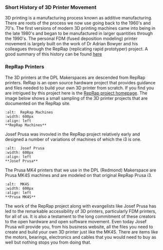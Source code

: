 ### Short History of 3D Printer Movement

3D printing is a manufacturing process known as additive manufacturing. There are roots of the process we now use going back to the 1960's and 70's. The first versions of modern 3D printing machines came into being in the late 1980's and began to be manufactured in larger quantities through the 1990's. The personal FDM (fused deposition modeling) printer movement is largely built on the work of Dr Adrian Bowyer and his colleagues through the RepRap (replicating rapid prototyper) project. A good summary of this history can be found [here](https://www.3dsourced.com/guides/history-of-3d-printing/)

### RepRap Printers

The 3D printers at the DPL Makerspaces are descended from RepRap printers. ReRap is an open source hardware project that provides guidance and files needed to build your own 3D printer from scratch. If you find you are intrigued by this project here is the [RepRap project homepage](https://reprap.org/wiki/RepRap). The image below shows a small sampling of the 3D printer projects that are documented on the RepRap site.

```{figure} ../ProjectImages/History/RepRapMachines.png
:alt:  RepRap Machines
:width: 600px
:align: left
**RepRap Machines**

```

Josef Prusa was invovled in the RepRap project relatively early and designed a number of variations of machines of which the i3 is one. 

```{figure} ../ProjectImages/History/JosefPrusa.jpg
:alt:  Josef Prusa
:width: 600px
:align: left
**Josef Prusa**

```

The Prusa MK4 printers that we use in the DPL (Redmond) Makerspace are Prusa MK4S machines and are modeled on that original RepRap Prusa i3.

```{figure} ../ProjectImages/History/MK4S.jpg
:alt:  MK4S
:width: 600px
:align: left
**Prusa MK4S**

```

The work of the RepRap project along with evangelists like Josef Prusa has led to the remarkable accessibility of 3D printers, particularly FDM printers, for all of us. It is also a testament to the long commitment of these creators to the open hardware and open software movement. Even today Josef Prusa will provide you, from his business website, all the files you need to create and build your own 3D printer just like the MK4S. There are items like the motors, bearings, electronics and cables that you would need to buy as well but nothing stops you from doing that.